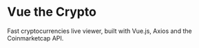 # Vue the Crypto
Fast cryptocurrencies live viewer, built with Vue.js, Axios and the Coinmarketcap API.
